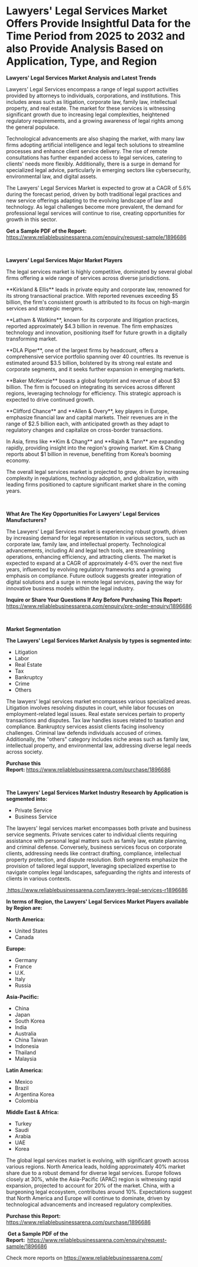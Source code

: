 <p><h1>Lawyers' Legal Services Market Offers Provide Insightful Data for the Time Period from 2025 to 2032 and also Provide Analysis Based on Application, Type, and Region</h1></p><p><strong>Lawyers' Legal Services Market Analysis and Latest Trends</strong></p>
<p><p>Lawyers' Legal Services encompass a range of legal support activities provided by attorneys to individuals, corporations, and institutions. This includes areas such as litigation, corporate law, family law, intellectual property, and real estate. The market for these services is witnessing significant growth due to increasing legal complexities, heightened regulatory requirements, and a growing awareness of legal rights among the general populace.</p><p>Technological advancements are also shaping the market, with many law firms adopting artificial intelligence and legal tech solutions to streamline processes and enhance client service delivery. The rise of remote consultations has further expanded access to legal services, catering to clients' needs more flexibly. Additionally, there is a surge in demand for specialized legal advice, particularly in emerging sectors like cybersecurity, environmental law, and digital assets.</p><p>The Lawyers' Legal Services Market is expected to grow at a CAGR of 5.6% during the forecast period, driven by both traditional legal practices and new service offerings adapting to the evolving landscape of law and technology. As legal challenges become more prevalent, the demand for professional legal services will continue to rise, creating opportunities for growth in this sector.</p></p>
<p><strong>Get a Sample PDF of the Report:&nbsp;</strong> <a href="https://www.reliablebusinessarena.com/enquiry/request-sample/1896686?utm_campaign=1871&utm_medium=2&utm_source=Github&utm_content=ia&utm_term=14012025&utm_id=lawyers-legal-services">https://www.reliablebusinessarena.com/enquiry/request-sample/1896686</a></p>
<p>&nbsp;</p>
<p><strong>Lawyers' Legal Services Major Market Players</strong></p>
<p><p>The legal services market is highly competitive, dominated by several global firms offering a wide range of services across diverse jurisdictions. </p><p>**Kirkland & Ellis** leads in private equity and corporate law, renowned for its strong transactional practice. With reported revenues exceeding $5 billion, the firm's consistent growth is attributed to its focus on high-margin services and strategic mergers.</p><p>**Latham & Watkins**, known for its corporate and litigation practices, reported approximately $4.3 billion in revenue. The firm emphasizes technology and innovation, positioning itself for future growth in a digitally transforming market.</p><p>**DLA Piper**, one of the largest firms by headcount, offers a comprehensive service portfolio spanning over 40 countries. Its revenue is estimated around $3.5 billion, bolstered by its strong real estate and corporate segments, and it seeks further expansion in emerging markets.</p><p>**Baker McKenzie** boasts a global footprint and revenue of about $3 billion. The firm is focused on integrating its services across different regions, leveraging technology for efficiency. This strategic approach is expected to drive continued growth.</p><p>**Clifford Chance** and **Allen & Overy**, key players in Europe, emphasize financial law and capital markets. Their revenues are in the range of $2.5 billion each, with anticipated growth as they adapt to regulatory changes and capitalize on cross-border transactions.</p><p>In Asia, firms like **Kim & Chang** and **Rajah & Tann** are expanding rapidly, providing insight into the region's growing market. Kim & Chang reports about $1 billion in revenue, benefiting from Korea’s booming economy.</p><p>The overall legal services market is projected to grow, driven by increasing complexity in regulations, technology adoption, and globalization, with leading firms positioned to capture significant market share in the coming years.</p></p>
<p>&nbsp;</p>
<p><strong>What Are The Key Opportunities For Lawyers' Legal Services Manufacturers?</strong></p>
<p><p>The Lawyers' Legal Services market is experiencing robust growth, driven by increasing demand for legal representation in various sectors, such as corporate law, family law, and intellectual property. Technological advancements, including AI and legal tech tools, are streamlining operations, enhancing efficiency, and attracting clients. The market is expected to expand at a CAGR of approximately 4-6% over the next five years, influenced by evolving regulatory frameworks and a growing emphasis on compliance. Future outlook suggests greater integration of digital solutions and a surge in remote legal services, paving the way for innovative business models within the legal industry.</p></p>
<p><strong>Inquire or Share Your Questions If Any Before Purchasing This Report:</strong> <a href="https://www.reliablebusinessarena.com/enquiry/pre-order-enquiry/1896686?utm_campaign=1871&utm_medium=2&utm_source=Github&utm_content=ia&utm_term=14012025&utm_id=lawyers-legal-services">https://www.reliablebusinessarena.com/enquiry/pre-order-enquiry/1896686</a></p>
<p>&nbsp;</p>
<p><strong>Market Segmentation</strong></p>
<p><strong>The Lawyers' Legal Services Market Analysis by types is segmented into:</strong></p>
<p><ul><li>Litigation</li><li>Labor</li><li>Real Estate</li><li>Tax</li><li>Bankruptcy</li><li>Crime</li><li>Others</li></ul></p>
<p><p>The lawyers' legal services market encompasses various specialized areas. Litigation involves resolving disputes in court, while labor focuses on employment-related legal issues. Real estate services pertain to property transactions and disputes. Tax law handles issues related to taxation and compliance. Bankruptcy services assist clients facing insolvency challenges. Criminal law defends individuals accused of crimes. Additionally, the "others" category includes niche areas such as family law, intellectual property, and environmental law, addressing diverse legal needs across society.</p></p>
<p><strong>Purchase this Report:&nbsp;</strong><a href="https://www.reliablebusinessarena.com/purchase/1896686?utm_campaign=1871&utm_medium=2&utm_source=Github&utm_content=ia&utm_term=14012025&utm_id=lawyers-legal-services">https://www.reliablebusinessarena.com/purchase/1896686</a></p>
<p>&nbsp;</p>
<p><strong>The Lawyers' Legal Services Market Industry Research by Application is segmented into:</strong></p>
<p><ul><li>Private Service</li><li>Business Service</li></ul></p>
<p><p>The lawyers' legal services market encompasses both private and business service segments. Private services cater to individual clients requiring assistance with personal legal matters such as family law, estate planning, and criminal defense. Conversely, business services focus on corporate clients, addressing needs like contract drafting, compliance, intellectual property protection, and dispute resolution. Both segments emphasize the provision of tailored legal support, leveraging specialized expertise to navigate complex legal landscapes, safeguarding the rights and interests of clients in various contexts.</p></p>
<p><a href="https://www.reliablebusinessarena.com/lawyers-legal-services-r1896686?utm_campaign=1871&utm_medium=2&utm_source=Github&utm_content=ia&utm_term=14012025&utm_id=lawyers-legal-services">&nbsp;https://www.reliablebusinessarena.com/lawyers-legal-services-r1896686</a></p>
<p><strong>In terms of Region, the Lawyers' Legal Services Market Players available by Region are:</strong></p>
<p>
    <p> <strong> North America: </strong>
        <ul>
            <li>United States</li>
            <li>Canada</li>
        </ul>
        </p> 
    <p> <strong> Europe: </strong>
        <ul>
            <li>Germany</li>
            <li>France</li>
            <li>U.K.</li>
            <li>Italy</li>
            <li>Russia</li>
        </ul>
        </p> 
    <p> <strong> Asia-Pacific: </strong>
        <ul>
            <li>China</li>
            <li>Japan</li>
            <li>South Korea</li>
            <li>India</li>
            <li>Australia</li>
            <li>China Taiwan</li>
            <li>Indonesia</li>
            <li>Thailand</li>
            <li>Malaysia</li>
        </ul>
        </p> 
    <p> <strong> Latin America: </strong>
        <ul>
            <li>Mexico</li>
            <li>Brazil</li>
            <li>Argentina Korea</li>
            <li>Colombia</li>
        </ul>
        </p> 
    <p> <strong> Middle East & Africa: </strong>
        <ul>
            <li>Turkey</li>
            <li>Saudi</li>
            <li>Arabia</li>
            <li>UAE</li>
            <li>Korea</li>
        </ul>
    </p>
    </p>
<p><p>The global legal services market is evolving, with significant growth across various regions. North America leads, holding approximately 40% market share due to a robust demand for diverse legal services. Europe follows closely at 30%, while the Asia-Pacific (APAC) region is witnessing rapid expansion, projected to account for 20% of the market. China, with a burgeoning legal ecosystem, contributes around 10%. Expectations suggest that North America and Europe will continue to dominate, driven by technological advancements and increased regulatory complexities.</p></p>
<p><strong>Purchase this Report: </strong><a href="https://www.reliablebusinessarena.com/purchase/1896686?utm_campaign=1871&utm_medium=2&utm_source=Github&utm_content=ia&utm_term=14012025&utm_id=lawyers-legal-services">https://www.reliablebusinessarena.com/purchase/1896686</a></p>
<p>&nbsp;<strong>Get a Sample PDF of the Report:&nbsp;&nbsp;</strong><a href="https://www.reliablebusinessarena.com/enquiry/request-sample/1896686?utm_campaign=1871&utm_medium=2&utm_source=Github&utm_content=ia&utm_term=14012025&utm_id=lawyers-legal-services">https://www.reliablebusinessarena.com/enquiry/request-sample/1896686</a></p>
<p><strong></strong></p>
<p>Check more reports on <a href="https://www.reliablebusinessarena.com/?utm_campaign=1871&utm_medium=2&utm_source=Github&utm_content=ia&utm_term=14012025&utm_id=lawyers-legal-services">https://www.reliablebusinessarena.com/</a></p>